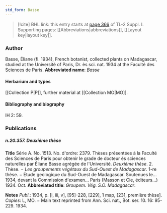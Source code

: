 ```yaml
---
std_form: Basse
---
```


> [!cite] BHL link: this entry starts at [page 366](https://www.biodiversitylibrary.org/page/33265093) of TL-2 Suppl. I.
> Supporting pages: [[Abbreviations|abbreviations]], [[Layout key|layout key]].

### Author

Basse, Éliane (fl. 1934), French botanist, collected plants on Madagascar, studied at the Université of Paris, Dr. ès sci. nat. 1934 at the Faculté des Sciences de Paris. 
**Abbreviated name**: *Basse*

#### Herbarium and types

[[Collection P|P]], further material at [[Collection MO|MO]].

#### Bibliography and biography

IH 2: 59.

### Publications

##### n.20.357. Deuxième thèse

**Title**
Série A. No. 1513. No. d'ordre: 2379. Thèses présentées à la Faculté des Sciences de Paris pour obtenir le grade de docteur ès sciences naturelles par Éliane Basse agrégée de l'Université. *Deuxième thèse*. 2. Thèse. − *Les groupements végétaux du Sud-Ouest de Madagascar*. 1-re thèse. − Étude geologique du Sud-Ouest de Madagascar. Soutenues le... 1934, devant la Commission d'examen... Paris (Masson et Cie, éditeurs...) 1934. Oct.
**Abbreviated title**: *Groupem. Vég. S.O. Madagascar*.

**Notes**
*Publ*.: 1934, p. \[i, iii, v\], \[95\]-228, \[229\], 1 map, \[231, première thèse\]. *Copies*: L, MO. − Main text reprinted from Ann. Sci. nat., Bot. ser. 10. 16: 95-229. 1934.

